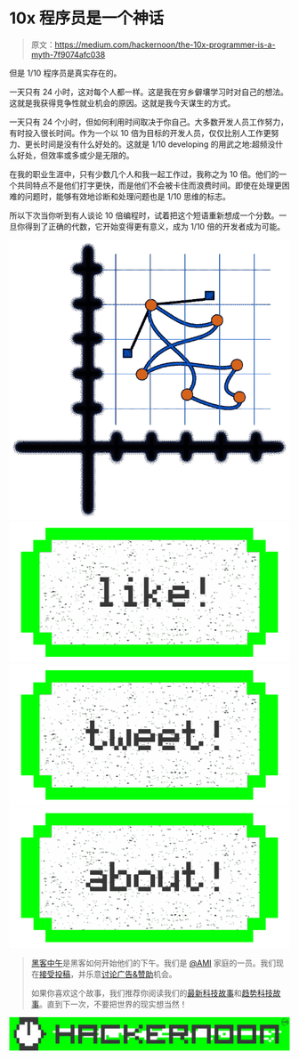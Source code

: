 # 10x 程序员是一个神话

> 原文：<https://medium.com/hackernoon/the-10x-programmer-is-a-myth-7f9074afc038>

但是 1/10 程序员是真实存在的。

一天只有 24 小时，这对每个人都一样。这是我在穷乡僻壤学习时对自己的想法。这就是我获得竞争性就业机会的原因。这就是我今天谋生的方式。

一天只有 24 个小时，但如何利用时间取决于你自己。大多数开发人员工作努力，有时投入很长时间。作为一个以 10 倍为目标的开发人员，仅仅比别人工作更努力、更长时间是没有什么好处的。这就是 1/10 developing 的用武之地:超频没什么好处，但效率或多或少是无限的。

在我的职业生涯中，只有少数几个人和我一起工作过，我称之为 10 倍。他们的一个共同特点不是他们打字更快，而是他们不会被卡住而浪费时间。即使在处理更困难的问题时，能够有效地诊断和处理问题也是 1/10 思维的标志。

所以下次当你听到有人谈论 10 倍编程时，试着把这个短语重新想成一个分数。一旦你得到了正确的代数，它开始变得更有意义，成为 1/10 倍的开发者成为可能。

![](img/773c6b8910964e1fa288a9b1b698003e.png)[![](img/50ef4044ecd4e250b5d50f368b775d38.png)](http://bit.ly/HackernoonFB)[![](img/979d9a46439d5aebbdcdca574e21dc81.png)](https://goo.gl/k7XYbx)[![](img/2930ba6bd2c12218fdbbf7e02c8746ff.png)](https://goo.gl/4ofytp)

> [黑客中午](http://bit.ly/Hackernoon)是黑客如何开始他们的下午。我们是 [@AMI](http://bit.ly/atAMIatAMI) 家庭的一员。我们现在[接受投稿](http://bit.ly/hackernoonsubmission)，并乐意[讨论广告&赞助](mailto:partners@amipublications.com)机会。
> 
> 如果你喜欢这个故事，我们推荐你阅读我们的[最新科技故事](http://bit.ly/hackernoonlatestt)和[趋势科技故事](https://hackernoon.com/trending)。直到下一次，不要把世界的现实想当然！

![](img/be0ca55ba73a573dce11effb2ee80d56.png)